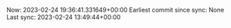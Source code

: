 Now: 2023-02-24 19:36:41.331649+00:00 Earliest commit since sync: None Last sync: 2023-02-24 13:49:44+00:00
